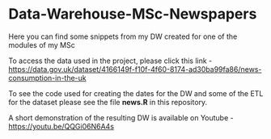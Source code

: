 # Data-Warehouse-MSc-Newspapers
Here you can find some snippets from my DW created for one of the modules of my MSc

To access the data used in the project, please click this link - https://data.gov.uk/dataset/4166149f-f10f-4f60-8174-ad30ba99fa86/news-consumption-in-the-uk

To see the code used for creating the dates for the DW and some of the ETL for the dataset please see the file __news.R__ in this repository.

A short demonstration of the resulting DW is available on Youtube - https://youtu.be/QQGi06N6A4s

